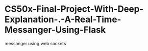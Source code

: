 # CS50x-Final-Project-With-Deep-Explanation-.-A-Real-Time-Messanger-Using-Flask
messanger using web sockets
